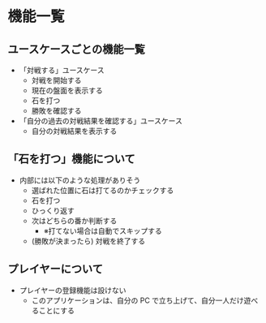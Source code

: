 # 機能一覧

## ユースケースごとの機能一覧

- 「対戦する」ユースケース
  - 対戦を開始する
  - 現在の盤面を表示する
  - 石を打つ
  - 勝敗を確認する
- 「自分の過去の対戦結果を確認する」ユースケース
  - 自分の対戦結果を表示する

## 「石を打つ」機能について

- 内部には以下のような処理がありそう
  - 選ばれた位置に石は打てるのかチェックする
  - 石を打つ
  - ひっくり返す
  - 次はどちらの番か判断する
    - ※打てない場合は自動でスキップする
  - (勝敗が決まったら) 対戦を終了する

## プレイヤーについて

- プレイヤーの登録機能は設けない
  - このアプリケーションは、自分の PC で立ち上げて、自分一人だけ遊べることにする
